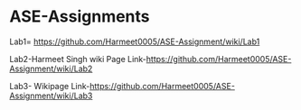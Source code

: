 # ASE-Assignments
Lab1= https://github.com/Harmeet0005/ASE-Assignment/wiki/Lab1

Lab2-Harmeet Singh  wiki Page Link-https://github.com/Harmeet0005/ASE-Assignment/wiki/Lab2


Lab3- Wikipage Link-https://github.com/Harmeet0005/ASE-Assignment/wiki/Lab3
